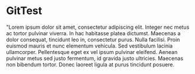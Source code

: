 # GitTest
"Lorem ipsum dolor sit amet, consectetur adipiscing elit. 
Integer nec metus ac tortor pulvinar viverra. 
In hac habitasse platea dictumst. Maecenas a dolor consequat, 
tincidunt leo in, consectetur purus. Nulla facilisi. 
Proin euismod mauris et nunc elementum vehicula. 
Sed vestibulum lacinia ullamcorper. Pellentesque eget ex 
vel ipsum pulvinar eleifend. Aenean pulvinar metus sed justo
fermentum, id gravida justo ultricies. Maecenas non bibendum
tortor. Donec laoreet ligula at purus tincidunt posuere. 

